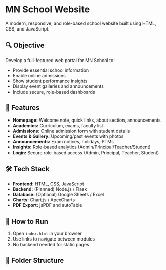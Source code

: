 # MN School Website

A modern, responsive, and role-based school website built using HTML, CSS, and JavaScript.

## 🔍 Objective
Develop a full-featured web portal for MN School to:
- Provide essential school information
- Enable online admissions
- Show student performance insights
- Display event galleries and announcements
- Include secure, role-based dashboards

## 📄 Features

- **Homepage:** Welcome note, quick links, about section, announcements
- **Academics:** Curriculum, exams, faculty list
- **Admissions:** Online admission form with student details
- **Events & Gallery:** Upcoming/past events with photos
- **Announcements:** Exam notices, holidays, PTMs
- **Insights:** Role-based analytics (Admin/Principal/Teacher/Student)
- **Login:** Secure role-based access (Admin, Principal, Teacher, Student)

## 🛠️ Tech Stack

- **Frontend:** HTML, CSS, JavaScript
- **Backend:** (Planned) Node.js / Flask
- **Database:** (Optional) Google Sheets / Excel
- **Charts:** Chart.js / ApexCharts
- **PDF Export:** jsPDF and autoTable

## 🧪 How to Run

1. Open `index.html` in your browser
2. Use links to navigate between modules
3. No backend needed for static pages

## 📁 Folder Structure
